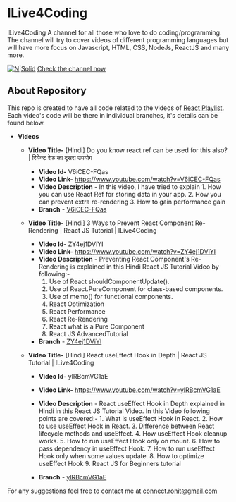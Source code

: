 # ILive4Coding
ILive4Coding A channel for all those who love to do coding/programming.
The channel will try to cover videos of different programming languages but will have more focus on Javascript, HTML, CSS, NodeJs, ReactJS and many more.

[![N|Solid](https://yt3.ggpht.com/a/AATXAJyTBI06tJ0spPgI-0Q_GWMBRrl4i01S69TGkQ=s88-c-k-c0x00ffffff-no-rj)](https://www.youtube.com/channel/UC6eRgqm6P7bP6THoOOJm0jw)
[Check the channel now](https://www.youtube.com/channel/UC6eRgqm6P7bP6THoOOJm0jw)

## About Repository
This repo is created to have all code related to the videos of [React Playlist](https://www.youtube.com/watch?v=V6iCEC-FQas&list=PLZjjdd9-SJS18Awh12gvGd9WErraVp93X&index=1).
Each video's code will be there in individual branches, it's details can be found below.
  - **Videos**
    - **Video Title-** [Hindi] Do you know react ref can be used for this also? | रियेक्ट रेफ का दूसरा उपयोग
      - **Video Id-** V6iCEC-FQas
      - **Video Link-** https://www.youtube.com/watch?v=V6iCEC-FQas
      - **Video Description** - In this video, I have tried to explain
            1. How you can use React Ref for storing data in your app.
            2. How  you can prevent extra re-rendering
            3. How to gain performance gain
      - **Branch** - [V6iCEC-FQas](https://github.com/ronit-mukherjee/ilive4coding-react-playlist/tree/V6iCEC-FQas)


    - **Video Title-** [Hindi] 3 Ways to Prevent React Component Re-Rendering | React JS Tutorial | ILive4Coding
      - **Video Id-** ZY4ej1DViYI
      - **Video Link-** https://www.youtube.com/watch?v=ZY4ej1DViYI
      - **Video Description** - Preventing React Component's Re-Rendering is explained in this Hindi React JS Tutorial Video by following:- 
          1. Use of React shouldComponentUpdate().
          2. Use of React.PureComponent for class-based components.
          3. Use of memo() for functional components.
          4. React Optimization
          5. React Performance
          6. React Re-Rendering
          7. React what is a Pure Component
          8. React JS AdvancedTutorial
      - **Branch** - [ZY4ej1DViYI](https://github.com/ronit-mukherjee/ilive4coding-react-playlist/tree/ZY4ej1DViYI)
     
    - **Video Title-** [Hindi] React useEffect Hook in Depth | React JS Tutorial | ILive4Coding
      - **Video Id-** ylRBcmVG1aE
      - **Video Link-** https://www.youtube.com/watch?v=ylRBcmVG1aE
      - **Video Description** - React useEffect Hook in Depth explained in Hindi in this React JS Tutorial Video.
        In this Video following points are covered:-
            1. What is useEffect Hook in React.
            2. How to use useEffect Hook in React.
            3. Difference between React lifecycle methods and useEffect.
            4. How useEffect Hook cleanup works.
            5. How to run useEffect Hook only on mount.
            6. How to pass dependency in useEffect Hook.
            7. How to run useEffect Hook only when some values update.
            8. How to optimize useEffect Hook
            9. React JS for Beginners tutorial

      - **Branch** - [ylRBcmVG1aE](https://github.com/ronit-mukherjee/ilive4coding-react-playlist/tree/ylRBcmVG1aE)

For any suggestions feel free to contact me at connect.ronit@gmail.com
